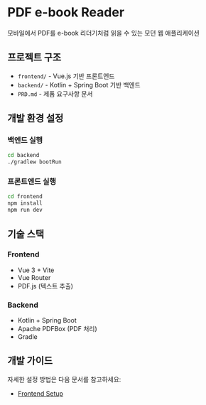 # PDF e-book Reader

모바일에서 PDF를 e-book 리더기처럼 읽을 수 있는 모던 웹 애플리케이션

## 프로젝트 구조

- `frontend/` - Vue.js 기반 프론트엔드
- `backend/` - Kotlin + Spring Boot 기반 백엔드
- `PRD.md` - 제품 요구사항 문서

## 개발 환경 설정

### 백엔드 실행
```bash
cd backend
./gradlew bootRun
```

### 프론트엔드 실행
```bash
cd frontend
npm install
npm run dev
```

## 기술 스택

### Frontend
- Vue 3 + Vite
- Vue Router
- PDF.js (텍스트 추출)

### Backend
- Kotlin + Spring Boot
- Apache PDFBox (PDF 처리)
- Gradle

## 개발 가이드

자세한 설정 방법은 다음 문서를 참고하세요:
- [Frontend Setup](./frontend/FRONTEND_SETUP.md)

